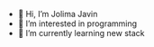 - 👋 Hi, I’m Jolima Javin
- 👀 I’m interested in programming
- 🌱 I’m currently learning new stack


<!---
jolimaj17/jolimaj17 is a ✨ special ✨ repository because its `README.md` (this file) appears on your GitHub profile.
You can click the Preview link to take a look at your changes.
--->
